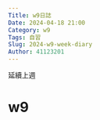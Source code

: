 ```yaml
---
Title: w9日誌
Date: 2024-04-18 21:00
Category: w9
Tags: 自習
Slug: 2024-w9-week-diary
Author: 41123201
---
```


延續上週

<!-- PELICAN_END_SUMMARY -->

# w9

